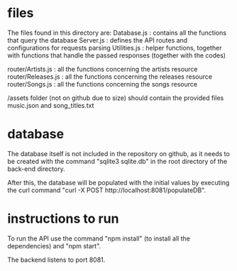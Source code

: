 # files
The files found in this directory are:
Database.js : contains all the functions that query the database
Server.js : defines the API routes and configurations for requests parsing
Utilities.js : helper functions, together with functions that handle the passed responses (together with the codes)

router/Artists.js : all the functions concerning the artists resource
router/Releases.js : all the functions concerning the releases resource
router/Songs.js : all the functions concerning the songs resource

/assets folder (not on github due to size) should contain the provided files music.json and song_titles.txt

# database
The database itself is not included in the repository on github, as it needs to be created with the command "sqlite3 sqlite.db" in the root directory of the back-end directory.

After this, the database will be populated with the initial values by executing the curl command "curl -X POST http://localhost:8081/populateDB".

# instructions to run
To run the API use the command "npm install" (to install all the dependencies) and "npm start".

The backend listens to port 8081.
